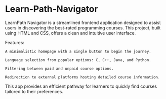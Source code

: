 # Learn-Path-Navigator

LearnPath Navigator is a streamlined frontend application designed to assist users in discovering the best-rated programming courses. 
This project, built using HTML and CSS, offers a clean and intuitive user interface.


Features:

    A minimalistic homepage with a single button to begin the journey.
    
    Language selection from popular options: C, C++, Java, and Python.
    
    Filtering between paid and unpaid course options.
    
    Redirection to external platforms hosting detailed course information.



This app provides an efficient pathway for learners to quickly find courses tailored to their preferences.
